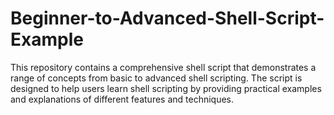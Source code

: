 # Beginner-to-Advanced-Shell-Script-Example
This repository contains a comprehensive shell script that demonstrates a range of concepts from basic to advanced shell scripting. The script is designed to help users learn shell scripting by providing practical examples and explanations of different features and techniques.
